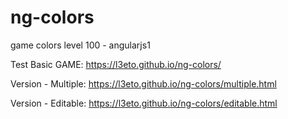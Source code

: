 # ng-colors
game colors level 100 - angularjs1


Test Basic GAME: https://l3eto.github.io/ng-colors/

Version - Multiple: https://l3eto.github.io/ng-colors/multiple.html

Version - Editable: https://l3eto.github.io/ng-colors/editable.html
